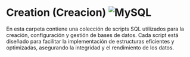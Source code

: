  
# Creation (Creacion) ![MySQL](https://img.shields.io/badge/MySQL-00000F?style=for-the-badge&logo=mysql&logoColor=white)

En esta carpeta contiene una colección de scripts SQL utilizados para la creación, configuración y gestión de bases de datos. Cada script está diseñado para facilitar la implementación de estructuras eficientes y optimizadas, asegurando la integridad y el rendimiento de los datos.
